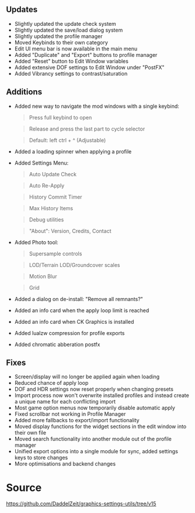 ## Updates
- Slightly updated the update check system
- Slightly updated the save/load dialog system
- Slightly updated the profile manager
- Moved Keybinds to their own category
- Edit UI menu bar is now available in the main menu
- Added "Duplicate" and "Export" buttons to profile manager
- Added "Reset" button to Edit Window variables
- Added extensive DOF settings to Edit Window under "PostFX"
- Added Vibrancy settings to contrast/saturation

## Additions
- Added new way to navigate the mod windows with a single keybind:
  > Press full keybind to open
  
  > Release and press the last part to cycle selector
  
  > Default: left ctrl + ^ (Adjustable)
- Added a loading spinner when applying a profile
- Added Settings Menu:
  > Auto Update Check
  
  > Auto Re-Apply
  
  > History Commit Timer
  
  > Max History Items

  > Debug utilities

  > "About": Version, Credits, Contact

- Added Photo tool:
  > Supersample controls
  
  > LOD/Terrain LOD/Groundcover scales
  
  > Motion Blur
  
  > Grid

- Added a dialog on de-install: "Remove all remnants?"

- Added an info card when the apply loop limit is reached
- Added an info card when CK Graphics is installed
- Added lualzw compression for profile exports
- Added chromatic abberation postfx

## Fixes
- Screen/display will no longer be applied again when loading
- Reduced chance of apply loop
- DOF and HDR settings now reset properly when changing presets
- Import process now won't overwrite installed profiles and instead create a unique name for each conflicting import
- Most game option menus now temporarily disable automatic apply
- Fixed scrollbar not working in Profile Manager
- Added more fallbacks to export/import functionality
- Moved display functions for the widget sections in the edit window into their own file
- Moved search functionality into another module out of the profile manager
- Unified export options into a single module for sync, added settings keys to store changes
- More optimisations and backend changes

# Source
https://github.com/DaddelZeit/graphics-settings-utils/tree/v15
